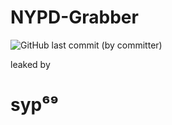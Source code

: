 # NYPD-Grabber
![GitHub last commit (by committer)](https://img.shields.io/github/last-commit/Sypheran/NYPD-Grabber)

leaked by
# syp⁶⁹
